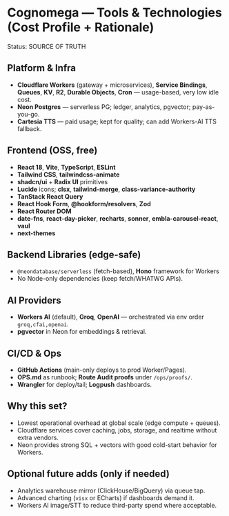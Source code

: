 # Cognomega — Tools & Technologies (Cost Profile + Rationale)

Status: SOURCE OF TRUTH

## Platform & Infra
- **Cloudflare Workers** (gateway + microservices), **Service Bindings**, **Queues**, **KV**, **R2**, **Durable Objects**, **Cron** — usage-based, very low idle cost.
- **Neon Postgres** — serverless PG; ledger, analytics, pgvector; pay-as-you-go.
- **Cartesia TTS** — paid usage; kept for quality; can add Workers-AI TTS fallback.

## Frontend (OSS, free)
- **React 18**, **Vite**, **TypeScript**, **ESLint**
- **Tailwind CSS**, **tailwindcss-animate**
- **shadcn/ui** + **Radix UI** primitives
- **Lucide** icons; **clsx**, **tailwind-merge**, **class-variance-authority**
- **TanStack React Query**
- **React Hook Form**, **@hookform/resolvers**, **Zod**
- **React Router DOM**
- **date-fns**, **react-day-picker**, **recharts**, **sonner**, **embla-carousel-react**, **vaul**
- **next-themes**

## Backend Libraries (edge-safe)
- `@neondatabase/serverless` (fetch-based), **Hono** framework for Workers
- No Node-only dependencies (keep fetch/WHATWG APIs).

## AI Providers
- **Workers AI** (default), **Groq**, **OpenAI** — orchestrated via env order `groq,cfai,openai`.
- **pgvector** in Neon for embeddings & retrieval.

## CI/CD & Ops
- **GitHub Actions** (main-only deploys to prod Worker/Pages).
- **OPS.md** as runbook; **Route Audit proofs** under `/ops/proofs/`.
- **Wrangler** for deploy/tail; **Logpush** dashboards.

## Why this set?
- Lowest operational overhead at global scale (edge compute + queues).
- Cloudflare services cover caching, jobs, storage, and realtime without extra vendors.
- Neon provides strong SQL + vectors with good cold-start behavior for Workers.

## Optional future adds (only if needed)
- Analytics warehouse mirror (ClickHouse/BigQuery) via queue tap.
- Advanced charting (`visx` or ECharts) if dashboards demand it.
- Workers AI image/STT to reduce third-party spend where acceptable.

